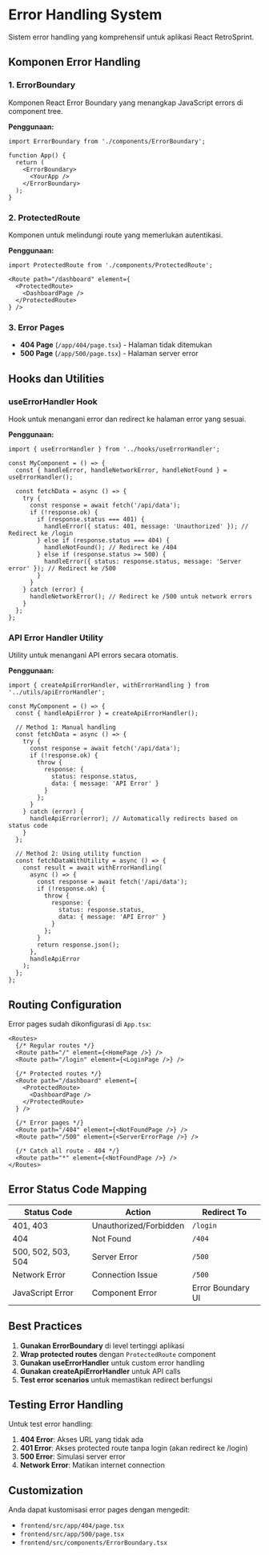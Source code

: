 # Error Handling System

Sistem error handling yang komprehensif untuk aplikasi React RetroSprint.

## Komponen Error Handling

### 1. ErrorBoundary
Komponen React Error Boundary yang menangkap JavaScript errors di component tree.

**Penggunaan:**
```tsx
import ErrorBoundary from './components/ErrorBoundary';

function App() {
  return (
    <ErrorBoundary>
      <YourApp />
    </ErrorBoundary>
  );
}
```

### 2. ProtectedRoute
Komponen untuk melindungi route yang memerlukan autentikasi.

**Penggunaan:**
```tsx
import ProtectedRoute from './components/ProtectedRoute';

<Route path="/dashboard" element={
  <ProtectedRoute>
    <DashboardPage />
  </ProtectedRoute>
} />
```

### 3. Error Pages
- **404 Page** (`/app/404/page.tsx`) - Halaman tidak ditemukan
- **500 Page** (`/app/500/page.tsx`) - Halaman server error

## Hooks dan Utilities

### useErrorHandler Hook
Hook untuk menangani error dan redirect ke halaman error yang sesuai.

**Penggunaan:**
```tsx
import { useErrorHandler } from '../hooks/useErrorHandler';

const MyComponent = () => {
  const { handleError, handleNetworkError, handleNotFound } = useErrorHandler();

  const fetchData = async () => {
    try {
      const response = await fetch('/api/data');
      if (!response.ok) {
        if (response.status === 401) {
          handleError({ status: 401, message: 'Unauthorized' }); // Redirect ke /login
        } else if (response.status === 404) {
          handleNotFound(); // Redirect ke /404
        } else if (response.status >= 500) {
          handleError({ status: response.status, message: 'Server error' }); // Redirect ke /500
        }
      }
    } catch (error) {
      handleNetworkError(); // Redirect ke /500 untuk network errors
    }
  };
};
```

### API Error Handler Utility
Utility untuk menangani API errors secara otomatis.

**Penggunaan:**
```tsx
import { createApiErrorHandler, withErrorHandling } from '../utils/apiErrorHandler';

const MyComponent = () => {
  const { handleApiError } = createApiErrorHandler();

  // Method 1: Manual handling
  const fetchData = async () => {
    try {
      const response = await fetch('/api/data');
      if (!response.ok) {
        throw {
          response: {
            status: response.status,
            data: { message: 'API Error' }
          }
        };
      }
    } catch (error) {
      handleApiError(error); // Automatically redirects based on status code
    }
  };

  // Method 2: Using utility function
  const fetchDataWithUtility = async () => {
    const result = await withErrorHandling(
      async () => {
        const response = await fetch('/api/data');
        if (!response.ok) {
          throw {
            response: {
              status: response.status,
              data: { message: 'API Error' }
            }
          };
        }
        return response.json();
      },
      handleApiError
    );
  };
};
```

## Routing Configuration

Error pages sudah dikonfigurasi di `App.tsx`:

```tsx
<Routes>
  {/* Regular routes */}
  <Route path="/" element={<HomePage />} />
  <Route path="/login" element={<LoginPage />} />
  
  {/* Protected routes */}
  <Route path="/dashboard" element={
    <ProtectedRoute>
      <DashboardPage />
    </ProtectedRoute>
  } />
  
  {/* Error pages */}
  <Route path="/404" element={<NotFoundPage />} />
  <Route path="/500" element={<ServerErrorPage />} />
  
  {/* Catch all route - 404 */}
  <Route path="*" element={<NotFoundPage />} />
</Routes>
```

## Error Status Code Mapping

| Status Code | Action | Redirect To |
|-------------|--------|-------------|
| 401, 403 | Unauthorized/Forbidden | `/login` |
| 404 | Not Found | `/404` |
| 500, 502, 503, 504 | Server Error | `/500` |
| Network Error | Connection Issue | `/500` |
| JavaScript Error | Component Error | Error Boundary UI |

## Best Practices

1. **Gunakan ErrorBoundary** di level tertinggi aplikasi
2. **Wrap protected routes** dengan `ProtectedRoute` component
3. **Gunakan useErrorHandler** untuk custom error handling
4. **Gunakan createApiErrorHandler** untuk API calls
5. **Test error scenarios** untuk memastikan redirect berfungsi

## Testing Error Handling

Untuk test error handling:

1. **404 Error**: Akses URL yang tidak ada
2. **401 Error**: Akses protected route tanpa login (akan redirect ke /login)
3. **500 Error**: Simulasi server error
4. **Network Error**: Matikan internet connection

## Customization

Anda dapat kustomisasi error pages dengan mengedit:
- `frontend/src/app/404/page.tsx`
- `frontend/src/app/500/page.tsx`
- `frontend/src/components/ErrorBoundary.tsx`
